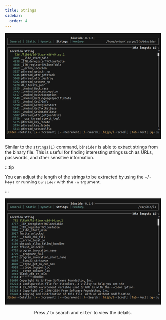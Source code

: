 ```yaml
---
title: Strings
sidebar:
  order: 4
---
```


![layout](../../assets/strings.jpg)

Similar to the [`strings(1)`](https://linux.die.net/man/1/strings) command, `binsider` is able to extract strings from the binary file. This is useful for finding interesting strings such as URLs, passwords, and other sensitive information.

:::tip

You can adjust the length of the strings to be extracted by using the <kbd>+</kbd>/<kbd>-</kbd> keys or running `binsider` with the `-n` argument.

:::

![strings](../../assets/strings.gif)

<center>

Press <kbd>/</kbd> to search and <kbd>enter</kbd> to view the details.

</center>
